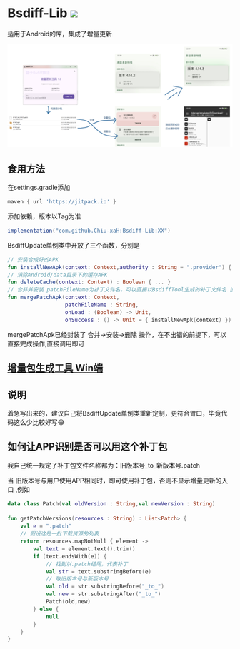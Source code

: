 # Bsdiff-Lib    [![](https://jitpack.io/v/Chiu-xaH/Bsdiff-Lib.svg)](https://jitpack.io/#Chiu-xaH/Bsdiff-Lib)

适用于Android的库，集成了增量更新



![图片](/img/a.png)


## 食用方法
在settings.gradle添加
```Groovy
maven { url 'https://jitpack.io' }
```

添加依赖，版本以Tag为准
```Groovy
implementation("com.github.Chiu-xaH:Bsdiff-Lib:XX")
```

BsdiffUpdate单例类中开放了三个函数，分别是
```Kotlin
// 安装合成好的APK
fun installNewApk(context: Context,authority : String = ".provider") { ... }
// 清除Android/data目录下的缓存APK
fun deleteCache(context: Context) : Boolean { ... }
// 合并并安装 patchFileName为补丁文件名，可以直接以BsdiffTool生成的补丁文件名 旧版本号_to_新版本号.patch
fun mergePatchApk(context: Context, 
                  patchFileName : String, 
                  onLoad : (Boolean) -> Unit, 
                  onSuccess : () -> Unit = { installNewApk(context) }) : Boolean { ... }
```
mergePatchApk已经封装了 合并->安装->删除 操作，在不出错的前提下，可以直接完成操作,直接调用即可

## [增量包生成工具 Win端](https://github.com/Chiu-xaH/Bsdiff-Tool)

## 说明
着急写出来的，建议自己将BsdiffUpdate单例类重新定制，更符合胃口，毕竟代码这么少比较好写😂

## 如何让APP识别是否可以用这个补丁包
我自己统一规定了补丁包文件名称都为：旧版本号_to_新版本号.patch

当 旧版本号与用户使用APP相同时，即可使用补丁包，否则不显示增量更新的入口 ,例如
```Kotlin
data class Patch(val oldVersion : String,val newVersion : String)

fun getPatchVersions(resources : String) : List<Patch> {
    val e = ".patch"
    // 假设这是一批下载资源的列表
    return resources.mapNotNull { element ->
        val text = element.text().trim()
        if (text.endsWith(e)) {
            // 找到以.patch结尾，代表补丁
            val str = text.substringBefore(e)
            // 取旧版本号与新版本号
            val old = str.substringBefore("_to_")
            val new = str.substringAfter("_to_")
            Patch(old,new)
        } else {
            null
        }
    }
}
```



